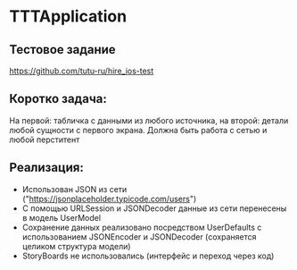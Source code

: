 # TTTApplication

Тестовое задание
---
https://github.com/tutu-ru/hire_ios-test

Коротко задача:
---
На первой: табличка с данными из любого источника, на второй: детали любой сущности с первого экрана. Должна быть работа с сетью и любой перститент

Реализация:
---
- Использован JSON из сети ("https://jsonplaceholder.typicode.com/users")
- С помощью URLSession и JSONDecoder данные из сети перенесены в модель UserModel
- Сохранение данных реализовано посредством UserDefaults с использованием JSONEncoder и JSONDecoder (сохраняется целиком структура модели)
- StoryBoards не использовались (интерфейс и переход через код)
